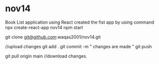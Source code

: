 # nov14

Book List application using React
created the fist app by using  command
npx create-react-app nov14
npm start


git clone git@github.com:waqas2001/nov14.git

//upload changes
git add .
git commit -m " changes are made "
git push

git pull origin main    //download changes.

